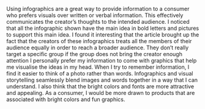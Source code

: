 Using infographics are a great way to provide information to a consumer who prefers visuals over written or verbal information. This effectively communicates the creator’s thoughts to the intended audience. I noticed that all the infographic shown have the main idea in bold letters and pictures to support this main idea. I found it interesting that the article brought up the fact that the creators of these infographics treats all the members of their audience equally in order to reach a broader audience. They don’t really target a specific group if the group does not bring the creator enough attention 
I personally prefer my information to come with graphics that help me visualise the ideas in my head. When I try to remember information, I find it easier to think of a photo rather than words. Infographics and visual storytelling seamlessly blend images and words together in a way that I can understand. I also think that the bright colors and fonts are more attractive and appealing. As a consumer, I would be more drawn to products that are associated with bright colors and fun graphics.
